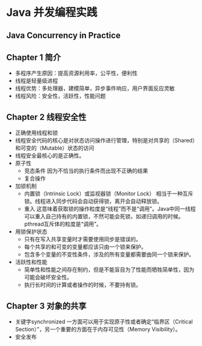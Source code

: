 # Java 并发编程实践
## Java Concurrency in Practice

## Chapter 1 简介
* 多程序产生原因：提高资源利用率，公平性，便利性
* 线程是轻量级进程
* 线程优势：多处理器，建模简单，异步事件响应，用户界面反应灵敏
* 线程风险：安全性，活跃性，性能问题

## Chapter 2 线程安全性
* 正确使用线程和锁
* 线程安全代码的核心是对状态访问操作进行管理，特别是对共享的（Shared）和可变的（Mutable）状态的访问 
* 线程安全最核心的是正确性。
* 原子性
    * 竞态条件 因为不恰当的执行条件而出现不正确的结果
    * 复合操作
* 加锁机制
    * 内置锁（Intrinsic Lock）或监视器锁（Monitor Lock） 相当于一种互斥锁。线程进入同步代码会自动获得锁，离开会自动释放锁。
    * 重入 这意味着获取锁的操作粒度是“线程”而不是“调用”。Java中同一线程可以重入自己持有的内置锁，不然可能会死锁，如递归调用的时候。pthread互斥体的粒度是“调用”。
* 用锁保护状态
    * 只有在写入共享变量时才需要使用同步是错误的。
    * 每个共享的和可变的变量都应该只由一个锁来保护。
    * 包含多个变量的不变性条件，涉及的所有变量都需要由同一个锁来保护。
* 活跃性和性能
    * 简单性和性能之间存在制约，但是不能盲目为了性能而牺牲简单性，因为可能会破坏安全性。
    * 执行长时间的计算或者操作的时候，不要持有锁。

## Chapter 3 对象的共享
* 关键字synchronized 一方面可以用于实现原子性或者确定“临界区（Critical Section）”，另一个重要的方面在于内存可见性（Memory Visibility）。
* 安全发布




